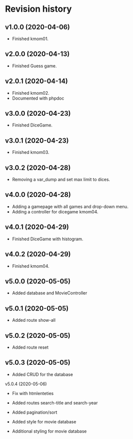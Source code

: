 Revision history
================

v1.0.0 (2020-04-06)
------------------------

* Finished kmom01.

v2.0.0 (2020-04-13)
------------------------

* Finished Guess game.

v2.0.1 (2020-04-14)
------------------------

* Finished kmom02.
* Documented with phpdoc

v3.0.0 (2020-04-23)
------------------------

* Finished DiceGame.

v3.0.1 (2020-04-23)
------------------------

* Finished kmom03.

v3.0.2 (2020-04-28)
------------------------

* Removing a var_dump and set max limit to dices.


v4.0.0 (2020-04-28)
------------------------

* Adding a gamepage with all games and drop-down menu.
* Adding a controller for dicegame kmom04.


v4.0.1 (2020-04-29)
------------------------

* Finished DiceGame with histogram.

v4.0.2 (2020-04-29)
------------------------

* Finished kmom04.


v5.0.0 (2020-05-05)
------------------------

* Added database and MovieController

v5.0.1 (2020-05-05)
------------------------

* Added route show-all

v5.0.2 (2020-05-05)
------------------------

* Added route reset

v5.0.3 (2020-05-05)
------------------------

* Added CRUD for the database

v5.0.4 (2020-05-06)

* Fix with htmlenteties

* Added routes search-title and search-year

* Added pagination/sort

* Added style for movie database

* Additional styling for movie database
